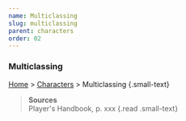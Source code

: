 ```yaml
---
name: Multiclassing
slug: multiclassing
parent: characters
order: 02
---
```

### Multiclassing
[Home](dm-operations-center) > [Characters](characters) > Multiclassing {.small-text}

> **Sources** <br/>
> Player's Handbook, p. xxx
{.read .small-text}

